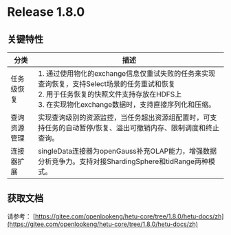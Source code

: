 # Release 1.8.0

## 关键特性

| 分类     | 描述                                                                                                                        |
|--------|---------------------------------------------------------------------------------------------------------------------------|
| 任务级恢复  | 1. 通过使用物化的exchange信息仅重试失败的任务来实现查询恢复，支持Select场景的任务重试和恢复<br/> 2. 用于任务恢复的快照文件支持存放在HDFS上<br/> 3. 在实现物化exchange数据时，支持直接序列化和压缩。 |
| 查询资源管理 | 实现查询级别的资源监控，当任务超出资源组配置时，可支持任务的自动暂停/恢复、溢出可撤销内存、限制调度和终止查询。                                                                  |
| 连接器扩展  | singleData连接器为openGauss补充OLAP能力，增强数据分析竞争力。支持对接ShardingSphere和tidRange两种模式。                                                |
## 获取文档

请参考： [https://gitee.com/openlookeng/hetu-core/tree/1.8.0/hetu-docs/zh](https://gitee.com/openlookeng/hetu-core/tree/1.8.0/hetu-docs/zh)